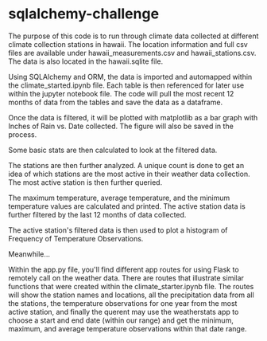 # sqlalchemy-challenge

The purpose of this code is to run through climate data collected at different climate collection stations in hawaii. The location information and full csv files are available under hawaii_measurements.csv and hawaii_stations.csv. The data is also located in the hawaii.sqlite file. 

Using SQLAlchemy and ORM, the data is imported and automapped within the climate_started.ipynb file. Each table is then referenced for later use within the jupyter notebook file. The code will pull the most recent 12 months of data from the tables and save the data as a dataframe.

Once the data is filtered, it will be plotted with matplotlib as a bar graph with Inches of Rain vs. Date collected. The figure will also be saved in the process. 

Some basic stats are then calculated to look at the filtered data. 

The stations are then further analyzed. A unique count is done to get an idea of which stations are the most active in their weather data collection. The most active station is then further queried.

The maximum temperature, average temperature, and the minimum temperature values are calculated and printed. The active station data is further filtered by the last 12 months of data collected. 

The active station's filtered data is then used to plot a histogram of Frequency of Temperature Observations.

Meanwhile...

Within the app.py file, you'll find different app routes for using Flask to remotely call on the weather data. There are routes that illustrate similar functions that were created within the climate_starter.ipynb file. The routes will show the station names and locations, all the precipitation data from all the stations, the temperature observations for one year from the most active station, and finally the querent may use the weatherstats app to choose a start and end date (within our range) and get the minimum, maximum, and average temperature observations within that date range.
